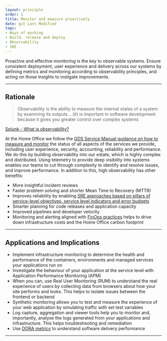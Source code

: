 ```yaml
---
layout: principle
order: 1
title: Monitor and measure proactively
date: git Last Modified
tags:
- Ways of working
- Build, release and deploy
- Observability
- SRE
---
```


Proactive and effective monitoring is the key to observable systems. Ensure consistent deployment, user experience and delivery across our systems by defining metrics and monitoring according to observability principles, and acting on those insights to instigate improvements.

---

## Rationale

> Observability is the ability to measure the internal states of a system by examining its outputs… (it) is important in software development because it gives you greater control over complex systems

[Splunk - What is observability?](https://www.splunk.com/en_us/data-insider/what-is-observability.html)

At the Home Office we follow the [GDS Service Manual guidance on how to measure and monitor](https://www.gov.uk/service-manual/technology/monitoring-the-status-of-your-service) the status of all aspects of the services we provide, including user experience, security, accounting, reliability and performance. We do this by building observability into our estate, which is highly complex and distributed. Using telemetry to provide deep visibility into systems enables our teams to cut through complexity to identify and resolve issues, and improve performance. In addition to this, high observability has other benefits:

- More insightful incident reviews
- Faster problem solving and shorter Mean Time to Recovery (MTTR)
- Improves reliability by enabling [SRE approaches based on pillars of service-level objectives, service level indicators and error budgets](https://sre.google/sre-book/introduction/)
- Smarter planning for code releases and application capacity
- Improved pipelines and developer velocity
- Monitoring and alerting aligned with [FinOps practices](https://www.finops.org/introduction/what-is-finops/) helps to drive down infrastructure costs and the Home Office carbon footprint

---

## Applications and Implications

- Implement infrastructure monitoring to determine the health and performance of the containers, environments and managed services your applications run on
- Investigate the behaviour of your application at the service level with Application Performance Monitoring (APM)
- When you can, use Real User Monitoring (RUM) to understand the real experience of users by collecting data from browsers about how your site performs and looks. This helps to isolate issues between the frontend or backend
- Synthetic monitoring allows you to test and measure the experience of your web application by simulating traffic with set test variables
- Log capture, aggregation and viewer tools help you to monitor and, importantly, analyse the logs generated from your applications and infrastructure. This helps troubleshooting and remediation
- Use [DORA metrics](https://cloud.google.com/blog/products/devops-sre/announcing-dora-2021-accelerate-state-of-devops-report) to understand software delivery performance

---

